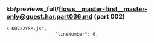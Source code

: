 ### kb/previews_full/flows__master-first__master-only@guest.har.part036.md (part 002)

```md
k-KO722YSM.js",
                  "lineNumber": 0,
              
```

```
